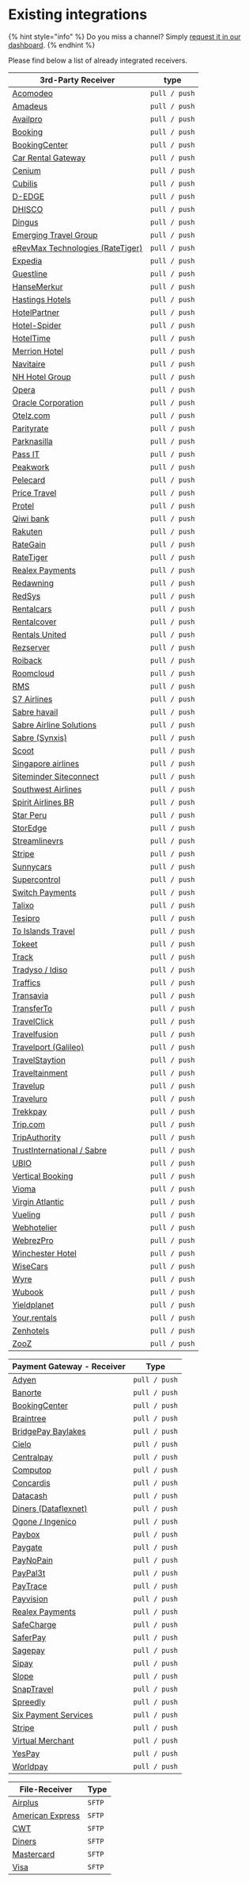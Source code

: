 # Existing integrations



{% hint style="info" %}
Do you miss a channel? Simply [request it in our dashboard](broken-reference).&#x20;
{% endhint %}

Please find below a list of already integrated receivers.

| 3rd-Party Receiver                                                                          | type          |
| ------------------------------------------------------------------------------------------- | ------------- |
| ​[Acomodeo](https://www.acomodeo.com)​                                                      | `pull / push` |
| ​[Amadeus](https://amadeus.com)​                                                            | `pull / push` |
| ​[Availpro](http://site.availpro.com)​                                                      | `pull / push` |
| ​[Booking](https://www.booking.com)​                                                        | `pull / push` |
| ​[BookingCenter](https://www.bookingcenter.com)​                                            | `pull / push` |
| ​[Car Rental Gateway](https://www.carrentalgateway.com)​                                    | `pull / push` |
| [Cenium](https://www.cenium.com)                                                            | `pull / push` |
| ​[Cubilis](http://www.cubilis.com)​                                                         | `pull / push` |
| ​[D-EDGE](https://www.d-edge.com)​                                                          | `pull / push` |
| ​[DHISCO](http://www.dhisco.com)​                                                           | `pull / push` |
| ​[Dingus](https://www.dingus-services.com/en/)​                                             | `pull / push` |
| ​[Emerging Travel Group](https://www.emergingtravel.com)​                                   | `pull / push` |
| ​[eRevMax Technologies (RateTiger)](http://www.erevmax.com)​                                | `pull / push` |
| ​[Expedia](https://www.expedia.com)​                                                        | `pull / push` |
| ​[Guestline](https://www.guestline.com)​                                                    | `pull / push` |
| ​[HanseMerkur](https://www.hansemerkur.de)​                                                 | `pull / push` |
| ​[Hastings Hotels](https://www.hastingshotels.com)​                                         | `pull / push` |
| ​[HotelPartner](http://www.hotelpartner-ym.com/en/)​                                        | `pull / push` |
| ​[Hotel-Spider](http://www.hotel-spider.com/en/)​                                           | `pull / push` |
| ​[HotelTime](https://www.hoteltime.com)​                                                    | `pull / push` |
| ​[Merrion Hotel](https://www.merrionhotel.com)​                                             | `pull / push` |
| ​[Navitaire](https://www.navitaire.com)​                                                    | `pull / push` |
| ​[NH Hotel Group](https://www.nh-hotels.com)​                                               | `pull / push` |
| ​[Opera](https://www.oracle.com/industries/hospitality/products/opera-cloud-services.html)​ | `pull / push` |
| ​[Oracle Corporation](https://www.oracle.com)​                                              | `pull / push` |
| [Otelz.com](https://www.otelz.com)                                                          | `pull / push` |
| ​[Parityrate](https://www.parityrate.com)​                                                  | `pull / push` |
| ​[Parknasilla](https://parknasillaresort.com)​                                              | `pull / push` |
| [Pass IT](https://www.pass-consulting.com)                                                  | `pull / push` |
| ​[Peakwork](http://www.peakwork.com)​                                                       | `pull / push` |
| [Pelecard](https://www.pelecard.com)                                                        | `pull / push` |
| [Price Travel](https://www.pricetravel.com)                                                 | `pull / push` |
| ​[Protel](http://www.protel.net/de/)​                                                       | `pull / push` |
| [Qiwi bank](https://www.contact-sys.com)                                                    | `pull / push` |
| [Rakuten](https://rakuten.com)                                                              | `pull / push` |
| ​[RateGain](http://rategain.com)​                                                           | `pull / push` |
| [RateTiger](https://www.erevmax.com)                                                        | `pull / push` |
| ​[Realex Payments](https://www.realexpayments.com)​                                         | `pull / push` |
| ​[Redawning](https://www.redawning.com)​                                                    | `pull / push` |
| ​[RedSys](http://www.redsys.es/en/)​                                                        | `pull / push` |
| ​[Rentalcars](https://www.rentalcars.com)​                                                  | `pull / push` |
| ​[Rentalcover](https://www.rentalcover.com/en/)​                                            | `pull / push` |
| ​[Rentals United](https://rentalsunited.com/de/)​                                           | `pull / push` |
| [Rezserver](https://rezserver.com)                                                          | `pull / push` |
| ​[Roiback](https://www.roiback.com)​                                                        | `pull / push` |
| ​[Roomcloud](https://www.roomcloud.net)​                                                    | `pull / push` |
| [RMS](https://www.rms.com)                                                                  | `pull / push` |
| ​[S7 Airlines](https://www.s7.ru)                                                           | `pull / push` |
| [Sabre havail](https://accounts.havail.sabre.com)                                           | `pull / push` |
| ​[Sabre Airline Solutions](https://www.sabreairlinesolutions.com/home/)​                    | `pull / push` |
| ​[Sabre (Synxis)](https://reservations.synxis.com)​                                         | `pull / push` |
| [Scoot](https://www.flyscoot.com/en)                                                        | `pull / push` |
| ​[Singapore airlines](https://www.singaporeair.com)​                                        | `pull / push` |
| ​[Siteminder Siteconnect](http://www.siteminder.com) ​                                      | `pull / push` |
| ​[Southwest Airlines](https://www.southwest.com)                                            | `pull / push` |
| [Spirit Airlines BR](https://www.spirit.com)                                                | `pull / push` |
| [Star Peru](https://www.starperu.com/es)                                                    | `pull / push` |
| [StorEdge](http://storedgefms.com)                                                          | `pull / push` |
| ​[Streamlinevrs](https://www.streamlinevrs.com)​                                            | `pull / push` |
| [Stripe](https://stripe.com)                                                                | `pull / push` |
| ​[Sunnycars](https://www.sunnycars.com)​                                                    | `pull / push` |
| [Supercontrol](https://supercontrol.co.uk)                                                  | `pull / push` |
| [Switch Payments](https://www.switchpayments.com)                                           | `pull / push` |
| [Talixo](https://talixo.com)                                                                | `pull / push` |
| ​[Tesipro](http://tesipro.com)​                                                             | `pull / push` |
| [To Islands Travel](https://www.adrianet.org)                                               | `pull / push` |
| ​[Tokeet](https://www.tokeet.com)​                                                          | `pull / push` |
| ​[Track](https://trackhs.com)​                                                              | `pull / push` |
| ​[Tradyso / Idiso](https://www.idiso.com/de/index.html)​                                    | `pull / push` |
| ​[Traffics](http://www.traffics.travel)​                                                    | `pull / push` |
| ​[Transavia](https://www.transavia.com)​                                                    | `pull / push` |
| [TransferTo](https://transferto.com)                                                        | `pull / push` |
| ​[TravelClick](https://www.travelclick.com)​                                                | `pull / push` |
| ​[Travelfusion](https://travelfusion.com)​                                                  | `pull / push` |
| ​[Travelport (Galileo)](https://www.travelport.com)​                                        | `pull / push` |
| ​[TravelStaytion](https://www.travelstaytion.com)​                                          | `pull / push` |
| ​[Traveltainment](http://www.traveltainment.de)​                                            | `pull / push` |
| ​[Travelup](https://www.travelup.com)​                                                      | `pull / push` |
| ​[Traveluro](https://www.traveluro.com)​                                                    | `pull / push` |
| ​[Trekkpay](https://www.trekksoft.com)​                                                     | `pull / push` |
| [Trip.com](https://trip.com)                                                                | `pull / push` |
| ​[TripAuthority](http://www.alliancereservations.com/xml-web-services.html)​                | `pull / push` |
| ​[TrustInternational / Sabre](http://www.trustinternational.com)​                           | `pull / push` |
| ​[UBIO](https://automation.cloud)​                                                          | `pull / push` |
| ​[Vertical Booking](https://www.verticalbooking.com/en/index.html?force\_language=1)​       | `pull / push` |
| ​[Vioma](https://www.vioma.de)​                                                             | `pull / push` |
| ​[Virgin Atlantic](https://www.virginatlantic.com)​                                         | `pull / push` |
| ​[Vueling](https://www.vueling.com)​                                                        | `pull / push` |
| ​[Webhotelier](https://www.webhotelier.net)​                                                | `pull / push` |
| ​[WebrezPro](https://www.webrezpro.com)​                                                    | `pull / push` |
| ​[Winchester Hotel](http://www.thewinchesterhotel.co.uk)​                                   | `pull / push` |
| ​[WiseCars](https://www.wisecars.com)​                                                      | `pull / push` |
| [Wyre](https://www.sendwyre.com)                                                            | `pull / push` |
| ​[Wubook](https://en.wubook.net)​                                                           | `pull / push` |
| ​[Yieldplanet](https://www.yieldplanet.com)​                                                | `pull / push` |
| [​Your.rentals​](https://your.rentals)                                                      | `pull / push` |
| ​[Zenhotels](https://www.zenhotels.com)​                                                    | `pull / push` |
| ​[ZooZ](https://www.zooz.com)​                                                              | `pull / push` |

| Payment Gateway - Receiver                                                                                                                                                                                                                                                                                                                         | Type          |
| -------------------------------------------------------------------------------------------------------------------------------------------------------------------------------------------------------------------------------------------------------------------------------------------------------------------------------------------------- | ------------- |
| ​[Adyen](https://www.adyen.com)​                                                                                                                                                                                                                                                                                                                   | `pull / push` |
| ​[Banorte](https://www.banorte.com/wps/portal/gfb/Home/inicio/!ut/p/a1/hc7LDoIwEAXQb3HBlo5QEN01kPCM-IgRujFgasFUSgDh90XixsTH7O7k3MwgihJEq6wvedaVssrEM1Pz5Gpzy9NtCGMn1IH4W-OwwxsXO8YI0hHAlyHwr39EdCK2Szy8iABi7GpArHWA98ZSA998gR8nAkS5kPn0bkqqXLc4og27sIY16r0Z10XX1e1KAQWGYVC5lFww9Vwo8KlRyLZDyRtE9S2BqyH6iMxmD9c73J8!/dl5/d5/L2dBISEvZ0FBIS9nQSEh/)​ | `pull / push` |
| [BookingCenter](https://www.bookingcenter.com)                                                                                                                                                                                                                                                                                                     | `pull / push` |
| ​[Braintree](https://www.braintreepayments.com)​                                                                                                                                                                                                                                                                                                   | `pull / push` |
| ​[BridgePay Baylakes](https://bridgepaynetwork.com)​                                                                                                                                                                                                                                                                                               | `pull / push` |
| ​[Cielo](http://www.cielo.com.br)​                                                                                                                                                                                                                                                                                                                 | `pull / push` |
| ​[Centralpay](https://www.centralpay.eu/fr/)​                                                                                                                                                                                                                                                                                                      | `pull / push` |
| ​[Computop](https://www.computop.com/de/)​                                                                                                                                                                                                                                                                                                         | `pull / push` |
| ​[Concardis](https://www.concardis.com)​                                                                                                                                                                                                                                                                                                           | `pull / push` |
| ​[Datacash](http://www.mastercard.com/gateway/)​                                                                                                                                                                                                                                                                                                   | `pull / push` |
| ​[Diners (Dataflexnet)](https://www.dinersclub.com)​                                                                                                                                                                                                                                                                                               | `pull / push` |
| ​[Ogone / Ingenico](https://ingenico.co.uk/epayments)​                                                                                                                                                                                                                                                                                             | `pull / push` |
| ​[Paybox](http://www1.paybox.com/?lang=en)​                                                                                                                                                                                                                                                                                                        | `pull / push` |
| [Paygate](https://www.paygate.co.za)                                                                                                                                                                                                                                                                                                               | `pull / push` |
| [PayNoPain](https://paynopain.com)                                                                                                                                                                                                                                                                                                                 | `pull / push` |
| ​[PayPal3t](https://www.paypal.com/us/webapps/mpp/home)​                                                                                                                                                                                                                                                                                           | `pull / push` |
| [PayTrace](https://www.paytrace.net)                                                                                                                                                                                                                                                                                                               | `pull / push` |
| [Payvision](https://www.payvision.com)                                                                                                                                                                                                                                                                                                             | `pull / push` |
| ​[Realex Payments](https://www.realexpayments.com)​                                                                                                                                                                                                                                                                                                | `pull / push` |
| ​[SafeCharge](https://www.safecharge.com)​                                                                                                                                                                                                                                                                                                         | `pull / push` |
| ​[SaferPay](https://www.six-payment-services.com/en/site/e-commerce/home.html)​                                                                                                                                                                                                                                                                    | `pull / push` |
| ​[Sagepay](http://www.sagepay.co.uk)​                                                                                                                                                                                                                                                                                                              | `pull / push` |
| ​[Sipay](http://www.sipay.es/en/)​                                                                                                                                                                                                                                                                                                                 | `pull / push` |
| ​[Slope](https://www.slope.it)​                                                                                                                                                                                                                                                                                                                    | `pull / push` |
| ​[SnapTravel](https://www.snaptravel.com)​                                                                                                                                                                                                                                                                                                         | `pull / push` |
| ​[Spreedly](https://www.spreedly.com)​                                                                                                                                                                                                                                                                                                             | `pull / push` |
| ​[Six Payment Services](https://www.six-payment-services.com/en/home.html)​                                                                                                                                                                                                                                                                        | `pull / push` |
| ​[Stripe](https://stripe.com/de)​                                                                                                                                                                                                                                                                                                                  | `pull / push` |
| ​[Virtual Merchant](https://www.myvirtualmerchant.com/VirtualMerchant/)​                                                                                                                                                                                                                                                                           | `pull / push` |
| ​[YesPay](http://yespay.co.in)​                                                                                                                                                                                                                                                                                                                    | `pull / push` |
| ​[Worldpay](http://www.worldpay.com)​                                                                                                                                                                                                                                                                                                              | `pull / push` |

| File-Receiver                                         | Type   |
| ----------------------------------------------------- | ------ |
| ​[Airplus](https://www.airplus.com)​                  | `SFTP` |
| ​[American Express](https://www.americanexpress.com)​ | `SFTP` |
| ​[CWT](https://www.mycwt.com)​                        | `SFTP` |
| ​[Diners](https://www.dinersclub.com)​                | `SFTP` |
| ​[Mastercard](https://www.mastercard.com)​            | `SFTP` |
| ​[Visa](https://www.visa.com)​                        | `SFTP` |

